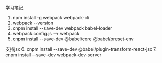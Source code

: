 学习笔记

1. npm install -g webpack webpack-cli
2. webpack --version
3. cnpm install --save-dev webpack babel-loader
4. webpack.config.js --> webpack
5. cnpm install --save-dev @babel/core @babel/preset-env

支持jsx
6. cnpm install --save-dev @babel/plugin-transform-react-jsx
7. cnpm install --save-dev webpack-dev-server